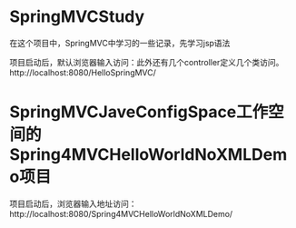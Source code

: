 # SpringMVCStudy 
在这个项目中，SpringMVC中学习的一些记录，先学习jsp语法


项目启动后，默认浏览器输入访问：此外还有几个controller定义几个类访问。
http://localhost:8080/HelloSpringMVC/


# SpringMVCJaveConfigSpace工作空间的Spring4MVCHelloWorldNoXMLDemo项目

项目启动后，浏览器输入地址访问：
http://localhost:8080/Spring4MVCHelloWorldNoXMLDemo/